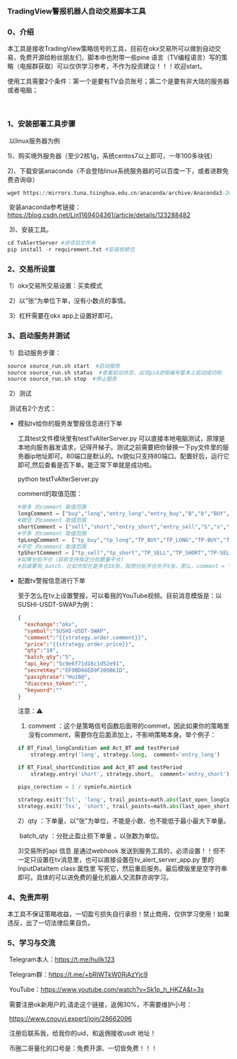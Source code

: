### 						TradingView警报机器人自动交易脚本工具

### 0、介绍

​	本工具是接收TradingView策略信号的工具，目前在okx交易所可以做到自动交易，免费开源给粉丝朋友们，脚本中也附带一些pine 语言（TV编程语言）写的策略（电报群获取）可以仅供学习参考，不作为投资建议！！！欢迎start。

​	使用工具需要2个条件：第一个是要有TV会员账号；第二个是要有非大陆的服务器或者电脑；

​	

### 1、安装部署工具步骤

​	以linux服务器为例

​		1)、购买境外服务器（至少2核1g，系统centos7以上即可，一年100多块钱）

​		2)、下载安装anaconda（不会登陆linux系统服务器的可以百度一下，或者进群免费咨询😄）

```python
wget https://mirrors.tuna.tsinghua.edu.cn/anaconda/archive/Anaconda3-2021.05-Linux-x86_64.sh
```

​		安装anaconda参考链接：https://blog.csdn.net/Lin1169404361/article/details/123288482

​		3)、安装工具。

```python
cd TvAlertServer #进项目文件夹
pip install -r requirement.txt #安装依赖包
```

### 2、交易所设置

​	1）okx交易所交易设置：买卖模式

​	2）以“张”为单位下单，没有小数点的事情。

​	3）杠杆需要在okx app上设置好即可。

### 3、启动服务并测试

​	1）启动服务步骤：

```python
source source_run.sh start  #启动服务
source source_run.sh status  #查看启动状态，出现pid进程编号基本上启动成功啦
source source_run.sh stop  #停止服务
```

​	2）测试

​	测试有2个方式：

- 模拟tv给你的服务发警报信息进行下单

  工具test文件模块里有testTvAlterServer.py 可以直接本地电脑测试，原理是本地向服务器发请求，记得开梯子。测试之前需要把你替换一下py文件里的服务器ip地址即可。80端口是默认的。tv貌似只支持80端口。配置好后，运行它即可,然后查看是否下单。能正常下单就是成功啦。

  python testTvAlterServer.py

  comment的取值范围：

  ```python
  #做多 的comment 取值范围
  longComment = ["buy","long","entry_long","entry_buy","B","b","BUY","LONG"]
  #做空 的comment 取值范围
  shortComment = ["sell","short","entry_short","entry_sell","S","s","SELL","SHORT"]
  #平多 的comment 取值范围
  tpLongComment =  ["tp_buy","tp_long","TP_BUY","TP_LONG","TP-BUY","TP-LONG","close_buy","close_long","CLOSE_BUY","exit_buy","exit_long","EXIT_BUY"]
  #平空 的comment 取值范围
  tpShortComment = ["tp_sell","tp_short","TP_SELL","TP_SHORT","TP-SELL","TP-SHORT","close_sell","close_short","CLOSE_SELL","exit_sell","exit_short","EXIT_SELL"]
  #如果分批平仓（目前支持指定分批数量平仓）
  #后缀要有_batch，比如你现在是多仓10张，我想分批平仓先平5张，那么，comment = "tp_long_batch",以此类推。
  
  ```

  

- 配置tv警报信息进行下单

  至于怎么在tv上设置警报，可以看我的YouTube视频。目前消息模版是：以SUSHI-USDT-SWAP为例：

  

  ```json
  {
    "exchange":"okx",
    "symbol":"SUSHI-USDT-SWAP",
    "comment":"{{strategy.order.comment}}",
    "price":"{{strategy.order.price}}",
    "qty":"10", 
    "batch_qty":"5", 
    "api_key":"5c9e6f71d16c1d52e91", 
    "secretKey":"EF9BD66ED9F209B61D",
    "passphrase":"Hu18@",
    "diaccess_token":"",
    "keyword":""  
  }
  ```

  注意：⚠️

  1) comment ：这个是策略信号函数后面带的commet，因此如果你的策略里没有comment，需要你在后面添加上，不影响策略本身。举个例子：

  ```python
  if BT_Final_longCondition and Act_BT and testPeriod
      strategy.entry('long', strategy.long,  comment='entry_long')
  
  if BT_Final_shortCondition and Act_BT and testPeriod
      strategy.entry('short', strategy.short,  comment='entry_short')
  
  pips_corection = 1 / syminfo.mintick
  
  strategy.exit('Tsl', 'long', trail_points=math.abs(last_open_longCondition * (1 + tsi / 100) - last_open_longCondition) * pips_corection, trail_offset=high * (ts / 100) * pips_corection, loss=Act_sl ? math.abs(last_open_longCondition * (1 - sl / 100) - last_open_longCondition) * pips_corection : na, comment='tp_long')
  strategy.exit('Tss', 'short', trail_points=math.abs(last_open_shortCondition * (1 - tsi / 100) - last_open_shortCondition) * pips_corection, trail_offset=low * (ts / 100) * pips_corection, loss=Act_sl ? math.abs(last_open_shortCondition * (1 + sl / 100) - last_open_shortCondition) * pips_corection : na, comment='tp_short')
  ```

  2）qty  ：下单量，以“张”为单位，不能是小数、也不能低于最小最大下单量。

  ​	 batch_qty ：分批止盈止损下单量 ，以张数为单位。

  3)交易所的api 信息 是通过webhook 发送到服务工具的，必须设置！！但不一定只设置在tv消息里，也可以直接设置在tv_alert_server_app.py 里的InputDataItem class  属性里 写死它，然后重启服务。最后模版里是空字符串即可。具体的可以进免费的量化机器人交流群咨询学习。

  

### 4、免责声明

​		本工具不保证策略收益，一切盈亏损失自行承担！禁止商用，仅供学习使用！如果违反，出了一切法律后果自负。

### 5、学习与交流

​	Telegram本人：https://t.me/hullk123

​	Telegram群：https://t.me/+bRIWTkW0RjAzYjc9

​	YouTube：https://www.youtube.com/watch?v=Sk1p_h_HKZA&t=3s

​	需要注册ok新用户的,请走这个链接，返佣30%，不需要维护小号：

​	  https://www.cnouyi.expert/join/28662096

​	注册后联系我，给我你的uid，和返佣接收usdt 地址！

​	币圈二哥量化的口号是：免费开源、一切皆免费！！！	



